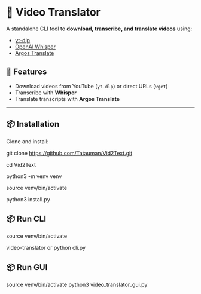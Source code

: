 # 🎥 Video Translator

A standalone CLI tool to **download, transcribe, and translate videos** using:
- [yt-dlp](https://github.com/yt-dlp/yt-dlp)  
- [OpenAI Whisper](https://github.com/openai/whisper)  
- [Argos Translate](https://github.com/argosopentech/argos-translate)  

## 🚀 Features
- Download videos from YouTube (`yt-dlp`) or direct URLs (`wget`)
- Transcribe with **Whisper**
- Translate transcripts with **Argos Translate**

---

## 📦 Installation

Clone and install:

git clone https://github.com/Tatauman/Vid2Text.git

cd Vid2Text

python3 -m venv venv

source venv/bin/activate

python3 install.py


## 📦 Run CLI
source venv/bin/activate

video-translator
or
python cli.py

## 📦 Run GUI
source venv/bin/activate
python3 video_translator_gui.py
